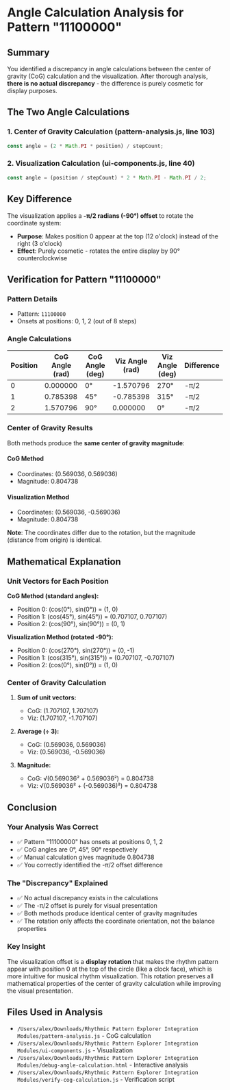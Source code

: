 # Angle Calculation Analysis for Pattern "11100000"

## Summary

You identified a discrepancy in angle calculations between the center of gravity (CoG) calculation and the visualization. After thorough analysis, **there is no actual discrepancy** - the difference is purely cosmetic for display purposes.

## The Two Angle Calculations

### 1. Center of Gravity Calculation (pattern-analysis.js, line 103)
```javascript
const angle = (2 * Math.PI * position) / stepCount;
```

### 2. Visualization Calculation (ui-components.js, line 40)
```javascript
const angle = (position / stepCount) * 2 * Math.PI - Math.PI / 2;
```

## Key Difference

The visualization applies a **-π/2 radians (-90°) offset** to rotate the coordinate system:
- **Purpose**: Makes position 0 appear at the top (12 o'clock) instead of the right (3 o'clock)
- **Effect**: Purely cosmetic - rotates the entire display by 90° counterclockwise

## Verification for Pattern "11100000"

### Pattern Details
- Pattern: `11100000`
- Onsets at positions: 0, 1, 2 (out of 8 steps)

### Angle Calculations

| Position | CoG Angle (rad) | CoG Angle (deg) | Viz Angle (rad) | Viz Angle (deg) | Difference |
|----------|-----------------|-----------------|-----------------|-----------------|------------|
| 0        | 0.000000        | 0°              | -1.570796       | 270°            | -π/2       |
| 1        | 0.785398        | 45°             | -0.785398       | 315°            | -π/2       |
| 2        | 1.570796        | 90°             | 0.000000        | 0°              | -π/2       |

### Center of Gravity Results

Both methods produce the **same center of gravity magnitude**:

#### CoG Method
- Coordinates: (0.569036, 0.569036)
- Magnitude: 0.804738

#### Visualization Method  
- Coordinates: (0.569036, -0.569036)
- Magnitude: 0.804738

**Note**: The coordinates differ due to the rotation, but the magnitude (distance from origin) is identical.

## Mathematical Explanation

### Unit Vectors for Each Position

**CoG Method (standard angles):**
- Position 0: (cos(0°), sin(0°)) = (1, 0)
- Position 1: (cos(45°), sin(45°)) = (0.707107, 0.707107)
- Position 2: (cos(90°), sin(90°)) = (0, 1)

**Visualization Method (rotated -90°):**
- Position 0: (cos(270°), sin(270°)) = (0, -1)
- Position 1: (cos(315°), sin(315°)) = (0.707107, -0.707107)
- Position 2: (cos(0°), sin(0°)) = (1, 0)

### Center of Gravity Calculation

1. **Sum of unit vectors:**
   - CoG: (1.707107, 1.707107)
   - Viz: (1.707107, -1.707107)

2. **Average (÷ 3):**
   - CoG: (0.569036, 0.569036)
   - Viz: (0.569036, -0.569036)

3. **Magnitude:**
   - CoG: √(0.569036² + 0.569036²) = 0.804738
   - Viz: √(0.569036² + (-0.569036)²) = 0.804738

## Conclusion

### Your Analysis Was Correct
- ✅ Pattern "11100000" has onsets at positions 0, 1, 2
- ✅ CoG angles are 0°, 45°, 90° respectively
- ✅ Manual calculation gives magnitude 0.804738
- ✅ You correctly identified the -π/2 offset difference

### The "Discrepancy" Explained
- ✅ No actual discrepancy exists in the calculations
- ✅ The -π/2 offset is purely for visual presentation
- ✅ Both methods produce identical center of gravity magnitudes
- ✅ The rotation only affects the coordinate orientation, not the balance properties

### Key Insight
The visualization offset is a **display rotation** that makes the rhythm pattern appear with position 0 at the top of the circle (like a clock face), which is more intuitive for musical rhythm visualization. This rotation preserves all mathematical properties of the center of gravity calculation while improving the visual presentation.

## Files Used in Analysis
- `/Users/alex/Downloads/Rhythmic Pattern Explorer Integration Modules/pattern-analysis.js` - CoG calculation
- `/Users/alex/Downloads/Rhythmic Pattern Explorer Integration Modules/ui-components.js` - Visualization
- `/Users/alex/Downloads/Rhythmic Pattern Explorer Integration Modules/debug-angle-calculation.html` - Interactive analysis
- `/Users/alex/Downloads/Rhythmic Pattern Explorer Integration Modules/verify-cog-calculation.js` - Verification script